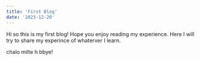 ```yaml
---
title: 'First Blog'
date: '2023-12-20'
---
```


Hi so this is my first blog! Hope you enjoy reading my experience. Here I will try to share my experince of whaterver I learn.

chalo milte h 
bbye!